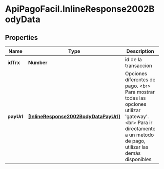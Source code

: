 # ApiPagoFacil.InlineResponse2002BodyData

## Properties

Name | Type | Description | Notes
------------ | ------------- | ------------- | -------------
**idTrx** | **Number** | id de la transaccion | [optional] 
**payUrl** | [**[InlineResponse2002BodyDataPayUrl]**](InlineResponse2002BodyDataPayUrl.md) | Opciones diferentes de pago. &lt;br&gt; Para mostrar todas las opciones utilizar &#39;gateway&#39;. &lt;br&gt; Para ir directamente a un metodo de pago, utilizar las demás disponibles | [optional] 


